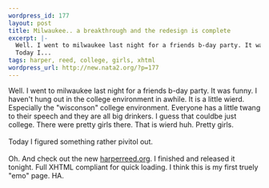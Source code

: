 ```yaml
--- 
wordpress_id: 177
layout: post
title: Milwaukee.. a breakthrough and the redesign is complete
excerpt: |-
  Well. I went to milwaukee last night for a friends b-day party. It was funny. I haven't hung out in the college environment in awhile. It is a little wierd. Especially the "wisconson" college environment. Everyone has a little twang to their speech and they are all big drinkers. I guess that couldbe just college. There were pretty girls there. That is wierd huh. Pretty girls. 
  Today I...
tags: harper, reed, college, girls, xhtml
wordpress_url: http://new.nata2.org/?p=177
---
```

Well. I went to milwaukee last night for a friends b-day party. It was funny. I haven't hung out in the college environment in awhile. It is a little wierd. Especially the "wisconson" college environment. Everyone has a little twang to their speech and they are all big drinkers. I guess that couldbe just college. There were pretty girls there. That is wierd huh. Pretty girls. 
<br/><br/>Today I figured something rather pivitol out.<br/><br/>
Oh. And check out the new <a href="http://www.harperreed.org">harperreed.org</a>. I finished and released it tonight. Full XHTML compliant for quick loading. I think this is my first truely "emo" page. HA.
